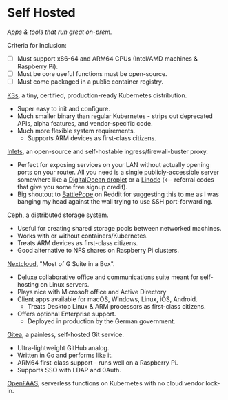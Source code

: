 # Self Hosted

*Apps & tools that run great on-prem.*

Criteria for Inclusion:

- [ ] Must support x86-64 and ARM64 CPUs (Intel/AMD machines & Raspberry Pi).
- [ ] Must be core useful functions must be open-source.
- [ ] Must come packaged in a public container registry.

[K3s](https://github.com/rancher/k3s), a tiny, certified, production-ready Kubernetes distribution.

- Super easy to init and configure.
- Much smaller binary than regular Kubernetes - strips out deprecated APIs, alpha features, and vendor-specific code.
- Much more flexible system requirements.
  - Supports ARM devices as first-class citizens.

[Inlets](https://github.com/inlets/inlets), an open-source and self-hostable ingress/firewall-buster proxy.

- Perfect for exposing services on your LAN without actually opening ports on your router. All you need is a single publicly-accessible server somewhere like a [DigitalOcean droplet](https://m.do.co/c/608be2b71903) or a [Linode](https://www.linode.com/?r=a0e610b5d050b99292c8dc2b4b6da0e8b63405ed) (<-- referral codes that give you some free signup credit).
- Big shoutout to [BattlePope](https://www.reddit.com/user/BattlePope) on Reddit for suggesting this to me as I was banging my head against the wall trying to use SSH port-forwarding.

[Ceph](https://github.com/ceph/ceph), a distributed storage system.

- Useful for creating shared storage pools between networked machines.
- Works with or without containers/Kubernetes.
- Treats ARM devices as first-class citizens.
- Good alternative to NFS shares on Raspberry Pi clusters.

[Nextcloud](https://github.com/nextcloud/server), "Most of G Suite in a Box".

- Deluxe collaborative office and communications suite meant for self-hosting on Linux servers.
- Plays nice with Microsoft office and Active Directory
- Client apps available for macOS, Windows, Linux, iOS, Android.
  - Treats Desktop Linux & ARM processors as first-class citizens.
- Offers optional Enterprise support.
  - Deployed in production by the German government.

[Gitea](https://github.com/go-gitea/gitea), a painless, self-hosted Git service.

- Ultra-lightweight GitHub analog.
- Written in Go and performs like it.
- ARM64 first-class support - runs well on a Raspberry Pi.
- Supports SSO with LDAP and 0Auth.

[OpenFAAS](https://github.com/openfaas/faas), serverless functions on Kubernetes with no cloud vendor lock-in.